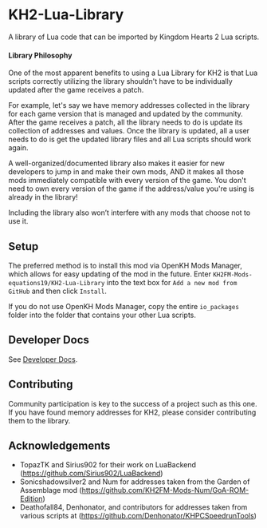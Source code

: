 # KH2-Lua-Library

A library of Lua code that can be imported by Kingdom Hearts 2 Lua scripts.

#### Library Philosophy

One of the most apparent benefits to using a Lua Library for KH2 is that Lua scripts correctly utilizing the library
shouldn't have to be individually updated after the game receives a patch.

For example, let's say we have memory addresses collected in the library for each game version that is managed and
updated by the community. After the game receives a patch, all the library needs to do is update its collection of
addresses and values. Once the library is updated, all a user needs to do is get the updated library files and all Lua
scripts should work again.

A well-organized/documented library also makes it easier for new developers to jump in and make their own mods, AND it
makes all those mods immediately compatible with every version of the game. You don't need to own every version of the
game if the address/value you're using is already in the library!

Including the library also won’t interfere with any mods that choose not to use it.

## Setup

The preferred method is to install this mod via OpenKH Mods Manager, which allows for easy updating of the mod in the
future. Enter `KH2FM-Mods-equations19/KH2-Lua-Library` into the text box for `Add a new mod from GitHub` and then click
`Install`.

If you do not use OpenKH Mods Manager, copy the entire `io_packages` folder into the folder that contains your other Lua
scripts.

## Developer Docs

See [Developer Docs](./DeveloperDocs.md).

## Contributing

Community participation is key to the success of a project such as this one. If you have found memory addresses for KH2,
please consider contributing them to the library.

## Acknowledgements

- TopazTK and Sirius902 for their work on LuaBackend (https://github.com/Sirius902/LuaBackend)
- Sonicshadowsilver2 and Num for addresses taken from the Garden of Assemblage mod
  (https://github.com/KH2FM-Mods-Num/GoA-ROM-Edition)
- Deathofall84, Denhonator, and contributors for addresses taken from various scripts at
  (https://github.com/Denhonator/KHPCSpeedrunTools)
